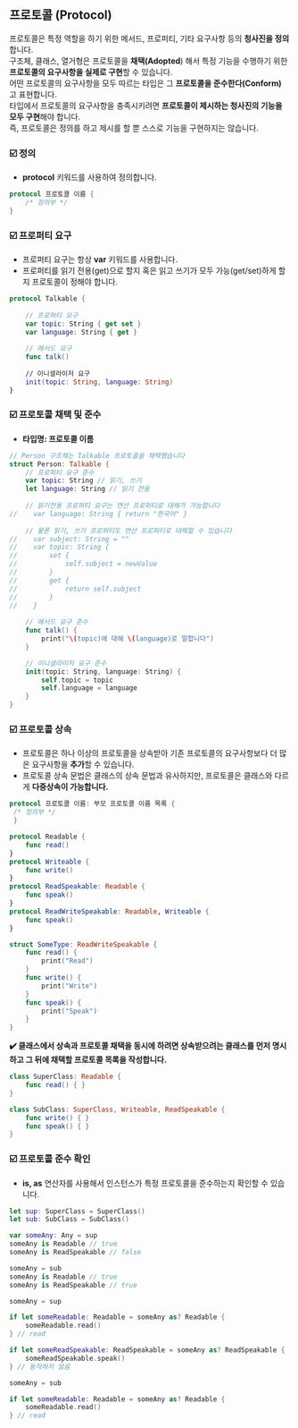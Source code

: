 ## 프로토콜 (Protocol)
프로토콜은 특정 역할을 하기 위한 메서드, 프로퍼티, 기타 요구사항 등의 **청사진을 정의**합니다.  
구조체, 클래스, 열거형은 프로토콜을 **채택(Adopted**) 해서 특정 기능을 수행하기 위한 **프로토콜의 요구사항을 실제로 구현**할 수 있습니다.  
어떤 프로토콜의 요구사항을 모두 따르는 타입은 그 **프로토콜을 준수한다(Conform)** 고 표현합니다.  
타입에서 프로토콜의 요구사항을 충족시키려면 **프로토콜이 제시하는 청사진의 기능을 모두 구현**해야 합니다.   
즉, 프로토콜은 정의를 하고 제시를 할 뿐 스스로 기능을 구현하지는 않습니다.  

### ☑️ 정의
* **protocol** 키워드를 사용하여 정의합니다.  

~~~Swift
protocol 프로토콜 이름 {
    /* 정의부 */
}
~~~

### ☑️ 프로퍼티 요구
* 프로퍼티 요구는 항상 **var** 키워드를 사용합니다.  
* 프로퍼티를 읽기 전용(get)으로 할지 혹은 읽고 쓰기가 모두 가능(get/set)하게 할지 프로토콜이 정해야 합니다.  

~~~Swift
protocol Talkable {
    
    // 프로퍼티 요구
    var topic: String { get set }
    var language: String { get }
    
    // 메서드 요구
    func talk()
    
    // 이니셜라이저 요구
    init(topic: String, language: String)
}
~~~

### ☑️ 프로토콜 채택 및 준수
* **타입명: 프로토콜 이름**   

~~~Swift
// Person 구조체는 Talkable 프로토콜을 채택했습니다
struct Person: Talkable {
    // 프로퍼티 요구 준수
    var topic: String // 읽기, 쓰기
    let language: String // 읽기 전용
    
    // 읽기전용 프로퍼티 요구는 연산 프로퍼티로 대체가 가능합니다
//    var language: String { return "한국어" }
    
    // 물론 읽기, 쓰기 프로퍼티도 연산 프로퍼티로 대체할 수 있습니다
//    var subject: String = ""
//    var topic: String {
//        set {
//            self.subject = newValue
//        }
//        get {
//            return self.subject
//        }
//    }
    
    // 메서드 요구 준수    
    func talk() {
        print("\(topic)에 대해 \(language)로 말합니다")
    }

    // 이니셜라이저 요구 준수    
    init(topic: String, language: String) {
        self.topic = topic
        self.language = language
    }
}
~~~

### ☑️ 프로토콜 상속
* 프로토콜은 하나 이상의 프로토콜을 상속받아 기존 프로토콜의 요구사항보다 더 많은 요구사항을 **추가**할 수 있습니다.   
* 프로토콜 상속 문법은 클래스의 상속 문법과 유사하지만, 프로토콜은 클래스와 다르게 **다중상속이 가능합니다.**

~~~Swift
protocol 프로토콜 이름: 부모 프로토콜 이름 목록 {
 /* 정의부 */
 }
~~~

~~~Swift
protocol Readable {
    func read()
}
protocol Writeable {
    func write()
}
protocol ReadSpeakable: Readable {
    func speak()
}
protocol ReadWriteSpeakable: Readable, Writeable {
    func speak()
}

struct SomeType: ReadWriteSpeakable {
    func read() {
        print("Read")
    }
    func write() {
        print("Write")
    }
    func speak() {
        print("Speak")
    }
}
~~~

**✔️ 클래스에서 상속과 프로토콜 채택을 동시에 하려면 상속받으려는 클래스를 먼저 명시하고 그 뒤에 채택할 프로토콜 목록을 작성합니다.**

~~~Swift
class SuperClass: Readable {
    func read() { }
}

class SubClass: SuperClass, Writeable, ReadSpeakable {
    func write() { }
    func speak() { }
}
~~~

### ☑️ 프로토콜 준수 확인
* **is, as** 연산자를 사용해서 인스턴스가 특정 프로토콜을 준수하는지 확인할 수 있습니다.  

~~~Swift
let sup: SuperClass = SuperClass()
let sub: SubClass = SubClass()

var someAny: Any = sup
someAny is Readable // true
someAny is ReadSpeakable // false

someAny = sub
someAny is Readable // true
someAny is ReadSpeakable // true

someAny = sup

if let someReadable: Readable = someAny as? Readable {
    someReadable.read()
} // read

if let someReadSpeakable: ReadSpeakable = someAny as? ReadSpeakable {
    someReadSpeakable.speak()
} // 동작하지 않음

someAny = sub

if let someReadable: Readable = someAny as? Readable {
    someReadable.read()
} // read
~~~
